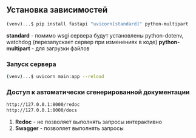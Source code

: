 ## Установка зависимостей

```sh
(venv)...$ pip install fastapi "uvicorn[standard]" python-multipart
```
**standard** - помимо wsgi сервера будут установлены python-dotenv, watchdog 
(перезапускает сервер при изменениях в коде)
**python-multipart** - для загрузки файлов

### Запуск сервера

```sh
(venv)...$ uvicorn main:app --reload
```

### Доступ к автоматически сгенерированной документации
```sh
http://127.0.0.1:8000/redoc
http://127.0.0.1:8000/docs
```
1) **Redoc** - не позволяет выполнять запросы интерактивно
2) **Swagger** - позволяет выполнять запросы